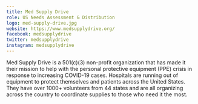 ```yaml
---
title: Med Supply Drive
role: US Needs Assessment & Distribution
logo: med-supply-drive.jpg
website: https://www.medsupplydrive.org/
facebook: medsupplydrive
twitter: medsupplydrive
instagram: medsupplydrive
---
```


Med Supply Drive is a 501(c)(3) non-profit organization that has made it their
mission to help with the personal protective equipment (PPE) crisis in response
to increasing COVID-19 cases. Hospitals are running out of equipment to protect
themselves and patients across the United States. They have over 1000+
volunteers from 44 states and are all organizing across the country to
coordinate supplies to those who need it the most.
